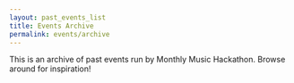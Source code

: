 ```yaml
---
layout: past_events_list
title: Events Archive
permalink: events/archive
---
```


This is an archive of past events run by Monthly Music Hackathon. Browse around for inspiration!

